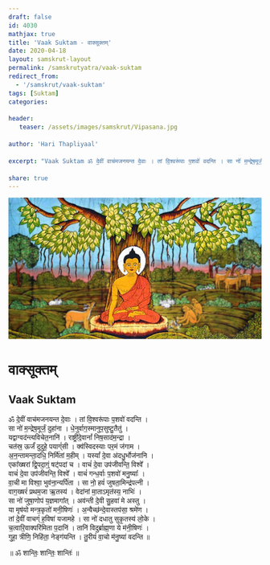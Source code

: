 ```yaml
---
draft: false
id: 4030    
mathjax: true    
title: 'Vaak Suktam - वाक्सूक्तम्'    
date: 2020-04-18    
layout: samskrut-layout 
permalink: /samskrutyatra/vaak-suktam
redirect_from: 
  - '/samskrut/vaak-suktam'
tags: [Suktam]    
categories:    
    
header:    
   teaser: /assets/images/samskrut/Vipasana.jpg    
    
author: 'Hari Thapliyaal'    
    
excerpt: "Vaak Suktam ॐ दे॒वीं वाच॑मजनयन्त दे॒वाः । तां वि॒श्वरू॑पाः प॒शवो॑ वदन्ति । सा नो॑ म॒न्द्रेष॒मूर्जं॒ दुहा॑ना । धे॒नुर्वाग॒स्मानुप॒सुष्टु॒तैतु॑ । यद्वाग्वद॑न्त्यविचेत॒नानि॑ । राष्ट्री॑दे॒वानां᳚ निष॒साद॑म॒न्द्रा । चत॑स्र॒ ऊर्जं॑ दुदुहे॒ पयाग्ं॑सी । क्व॑स्विदस्याः पर॒मं ज॑गाम । अ॒न॒न्तामन्ता॒दधि॒ निर्मि॑तां म॒हीम् । यस्यां᳚ दे॒वा"
    
share: true    
---
```

![](/assets/images/samskrut/Vipasana.jpg)    
    
# वाक्सूक्तम्    
## Vaak Suktam    
    
ॐ दे॒वीं वाच॑मजनयन्त दे॒वाः । तां वि॒श्वरू॑पाः प॒शवो॑ वदन्ति ।    
सा नो॑ म॒न्द्रेष॒मूर्जं॒ दुहा॑ना । धे॒नुर्वाग॒स्मानुप॒सुष्टु॒तैतु॑ ।    
यद्वाग्वद॑न्त्यविचेत॒नानि॑ । राष्ट्री॑दे॒वानां᳚ निष॒साद॑म॒न्द्रा ।    
चत॑स्र॒ ऊर्जं॑ दुदुहे॒ पयाग्ं॑सी । क्व॑स्विदस्याः पर॒मं ज॑गाम ।    
अ॒न॒न्तामन्ता॒दधि॒ निर्मि॑तां म॒हीम् । यस्यां᳚ दे॒वा अ॑दधु॒र्भोज॑नानि ।    
एका᳚ख्षरां द्वि॒पदा॒ग्ं॒ षट्॑पदां च । वाचं॑ दे॒वा उप॑जीवन्ति॒ विश्वे᳚ ।    
वाचं॑ दे॒वा उप॑जीवन्ति॒ विश्वे᳚  । वाचं॑ गन्ध॒र्वाः प॒शवो॑ मनु॒ष्याः᳚ ।    
वा॒ची मा विश्वा॒ भुव॑ना॒न्यर्पि॑ता । सा नो॒ हवं॑ जुषता॒मिन्द्र॑पत्नी ।    
वाग॒ख्षरं॑ प्रथम॒जा ऋ॒तस्य॑ । वेदा॑नां मा॒ताऽमृत॑स्य॒ नाभिः॑ ।    
सा नो॑ जुषा॒णोप॑ य॒ज्ञमागा᳚त् । अव॑न्ती दे॒वी सु॒हवा॑ मे अस्तु ।    
या मृष॑यो मन्त्र॒कृतो॑ मनी॒षिणः॑ । अ॒न्वैच्छ॑न्दे॒वास्तप॑सा॒ श्रमे॑ण ।    
तां दे॒वीं वाचग्ं॑ ह॒विषा॑ यजामहे । सा नो॑ दधातु सुकृ॒तस्य॑ लो॒के ।    
च॒त्वारि॒वाक्परि॑मिता प॒दानि॑ । तानि॑ विदुर्ब्राह्म॒णा ये म॑नी॒षिणः॑ ।    
गुहा॒ त्रीणि॒ निहि॑ता॒ नेङ्ग॑यन्ति । तु॒रीयं॑ वा॒चो म॑नु॒ष्या॑ वदन्ति ॥    
    
॥ ॐ शान्तिः॒ शान्तिः॒ शान्तिः॑ ॥     
    
